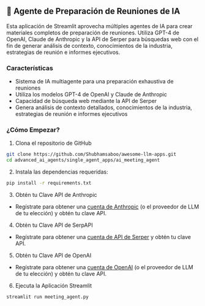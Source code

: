 ## 📝 Agente de Preparación de Reuniones de IA
Esta aplicación de Streamlit aprovecha múltiples agentes de IA para crear materiales completos de preparación de reuniones. Utiliza GPT-4 de OpenAI, Claude de Anthropic y la API de Serper para búsquedas web con el fin de generar análisis de contexto, conocimientos de la industria, estrategias de reunión e informes ejecutivos.

### Características

- Sistema de IA multiagente para una preparación exhaustiva de reuniones
- Utiliza los modelos GPT-4 de OpenAI y Claude de Anthropic
- Capacidad de búsqueda web mediante la API de Serper
- Genera análisis de contexto detallados, conocimientos de la industria, estrategias de reunión e informes ejecutivos

### ¿Cómo Empezar?

1. Clona el repositorio de GitHub

```bash
git clone https://github.com/Shubhamsaboo/awesome-llm-apps.git
cd advanced_ai_agents/single_agent_apps/ai_meeting_agent
```
2. Instala las dependencias requeridas:

```bash
pip install -r requirements.txt
```
3. Obtén tu Clave API de Anthropic

- Regístrate para obtener una [cuenta de Anthropic](https://console.anthropic.com) (o el proveedor de LLM de tu elección) y obtén tu clave API.

4. Obtén tu Clave API de SerpAPI

- Regístrate para obtener una [cuenta de API de Serper](https://serper.dev/) y obtén tu clave API.

5. Obtén tu Clave API de OpenAI

- Regístrate para obtener una [cuenta de OpenAI](https://platform.openai.com/) (o el proveedor de LLM de tu elección) y obtén tu clave API.

6. Ejecuta la Aplicación Streamlit
```bash
streamlit run meeting_agent.py
```
